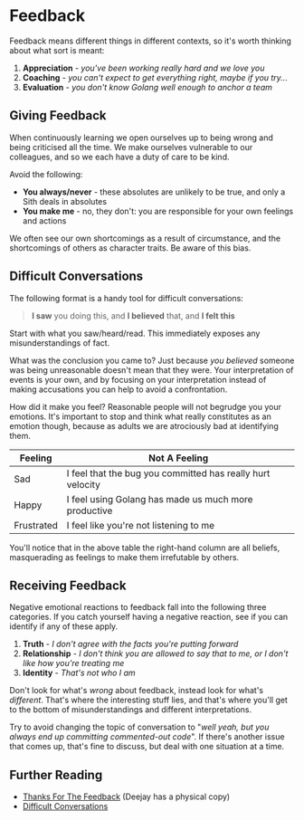 # Feedback

Feedback means different things in different contexts, so it's worth thinking about what sort is meant:

1. **Appreciation** - _you've been working really hard and we love you_
1. **Coaching** - _you can't expect to get everything right, maybe if you try..._
1. **Evaluation** - _you don't know Golang well enough to anchor a team_

## Giving Feedback

When continuously learning we open ourselves up to being wrong and being criticised all the time. We make ourselves vulnerable to our colleagues, and so we each have a duty of care to be kind.

Avoid the following:

* **You always/never** - these absolutes are unlikely to be true, and only a Sith deals in absolutes
* **You make me** - no, they don't: you are responsible for your own feelings and actions

We often see our own shortcomings as a result of circumstance, and the shortcomings of others as character traits. Be aware of this bias.

## Difficult Conversations

The following format is a handy tool for difficult conversations:

> **I saw** you doing this, and **I believed** that, and **I felt this**

Start with what you saw/heard/read. This immediately exposes any misunderstandings of fact.

What was the conclusion you came to? Just because _you believed_ someone was being unreasonable doesn't mean that they were. Your interpretation of events is your own, and by focusing on your interpretation instead of making accusations you can help to avoid a confrontation.

How did it make you feel? Reasonable people will not begrudge you your emotions. It's important to stop and think what really constitutes as an emotion though, because as adults we are atrociously bad at identifying them.

|Feeling|Not A Feeling|
|---|---|
|Sad|I feel that the bug you committed has really hurt velocity|
|Happy|I feel using Golang has made us much more productive|
|Frustrated|I feel like you're not listening to me|

You'll notice that in the above table the right-hand column are all beliefs, masquerading as feelings to make them irrefutable by others.

## Receiving Feedback

Negative emotional reactions to feedback fall into the following three categories. If you catch yourself having a negative reaction, see if you can identify if any of these apply.

1. **Truth** - _I don't agree with the facts you're putting forward_
1. **Relationship** - _I don't think _you_ are allowed to say that to me, or I don't like how you're treating me_
1. **Identity** - _That's not who I am_

Don't look for what's _wrong_ about feedback, instead look for what's _different_. That's where the interesting stuff lies, and that's where you'll get to the bottom of misunderstandings and different interpretations.

Try to avoid changing the topic of conversation to "_well yeah, but you always end up committing commented-out code_". If there's another issue that comes up, that's fine to discuss, but deal with one situation at a time.

## Further Reading

* [Thanks For The Feedback](https://www.amazon.co.uk/Thanks-Feedback-Science-Receiving-Well/dp/0670922633/) (Deejay has a physical copy)
* [Difficult Conversations](https://www.amazon.co.uk/Difficult-Conversations-Discuss-What-Matters/dp/0670921343/)